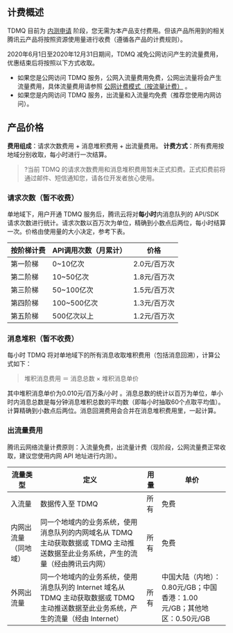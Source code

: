 ## 计费概述
TDMQ 目前为 [内测申请](https://cloud.tencent.com/apply/p/0f6psgxhltch) 阶段，您无需为本产品支付费用。但该产品所用到的相关腾讯云产品将按照资源使用量进行收费（遵循各产品的计费规则）。

2020年6月1日至2020年12月31日期间，TDMQ 减免公网访问产生的流量费用，优惠结束后将按照以下方式收取。
- 如果您是公网访问 TDMQ 服务，公网入流量费用免费，公网出流量将会产生流量费用，具体流量费用请参照 [公网计费模式（按流量计费）](https://cloud.tencent.com/document/product/213/10578#.E8.AE.A1.E8.B4.B9.E7.B1.BB.E5.9E.8B) 。
- 如果您是内网访问 TDMQ 服务，出流量和入流量均免费（推荐您使用内网访问）。


## 产品价格
**费用组成**：请求次数费用 + 消息堆积费用 + 出流量费用。
**计费方式**：所有费用按地域分别收取，每小时进行一次结算。

>?当前 TDMQ 的请求次数费用和消息堆积费用暂未正式扣费。正式扣费前将通过邮件、短信通知您，请各位开发者放心使用。

### 请求次数（暂不收费）
单地域下，用户开通 TDMQ 服务后，腾讯云将对**每小时**内消息队列的 API/SDK 请求次数进行统计。请求次数以百万次为单位，精确到小数点后两位，每小时结算一次。价格由使用量的大小决定，参考下表。

| 按阶梯计费	| API调用次数（月累计）|	价格 |
| ---| ---| --- |
|第一阶梯	|0~10亿次	|2.0元/百万次|
|第二阶梯	|10~50亿次	|1.8元/百万次|
|第三阶梯	|50~100亿次	|1.5元/百万次|
|第四阶梯	|100~500亿次	|1.3元/百万次|
|第五阶梯	|500亿次以上	|1.2元/百万次|

### 消息堆积（暂不收费）
每小时 TDMQ 将对单地域下的所有消息收取堆积费用（包括消息回溯），计算公式如下：
>堆积消息费用 ＝ 消息总数 × 堆积消息单价

其中堆积消息单价为0.010元/百万条/小时 。消息总数的统计以百万为单位，单小时内消息总数是每分钟消息堆积总数的平均数（即每小时抽取60个点取平均值）。计算精确到小数点后两位。消息回溯费用会合并在消息堆积费用里，一起计算。

### 出流量费用
腾讯云网络流量计费原则：入流量免费，出流量计费（现阶段，公网流量费正常收取，建议您使用内网 API 地址进行内测）。

| 流量类型 | 定义 | 用量 | 单价 |
|---------|---------|---------|---------|
| 入流量 | 数据传入至 TDMQ | 所有 |免费 |
| 内网出流量（同地域） | 同一个地域内的业务系统，使用消息队列的内网域名从 TDMQ 主动获取数据或 TDMQ 主动推送数据至此业务系统，产生的流量（经由腾讯云内网） | 所有 |免费 |
| 外网出流量 | 同一个地域内的业务系统，使用消息队列的 Internet 域名从 TDMQ 主动获取数据或 TDMQ 主动推送数据至此业务系统，产生的流量（经由 Internet） | 所有 |中国大陆（内地）：0.80元/GB；中国香港：1.00元/GB；其他地区：0.50元/GB |
